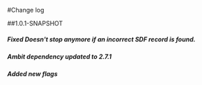 #Change log

##1.0.1-SNAPSHOT

##### Fixed Doesn't stop anymore if an incorrect SDF record is found.

##### Ambit dependency updated to 2.7.1

##### Added new flags
